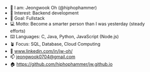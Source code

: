 - 👋 I am:      Jeongwook Oh (@hiphophammer)
- 👀 Interest:  Backend development
- 🧗 Goal:      Fullstack
- 💻 Motto:     Become a smarter person than I was yesterday (steady efforts)
- ⌨️ Languages: C, Java, Python, JavaScript (Node.js)
- 🪴 Focus:     SQL, Database, Cloud Computing
- 👥 www.linkedin.com/in/jw-oh/
- 📫 jeongwook0704@gmail.com
- 🏠 https://github.com/hiphophammer/jw.github.io

<!---
hiphophammer/hiphophammer is a ✨ special ✨ repository because its `README.md` (this file) appears on your GitHub profile.
You can click the Preview link to take a look at your changes.
--->
